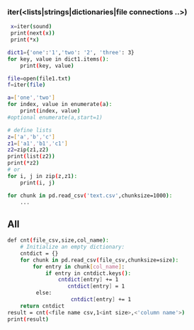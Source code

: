 ### iter(<lists|strings|dictionaries|file connections ..>)
```sh
 x=iter(sound)
 print(next(x))
 print(*x)
 ```
```sh
dict1={'one':'1','two': '2', 'three': 3}
for key, value in dict1.items():
    print(key, value)
```
```sh
file=open(file1.txt)
f=iter(file)
```
```sh
a=['one','two']
for index, value in enumerate(a):
    print(index, value)
#optional enumerate(a,start=1)
```
```sh
# define lists
z=['a','b','c']
z1=['a1','b1','c1']
z2=zip(z1,z2)
print(list(z2))
print(*z2)
# or
for i, j in zip(z,z1):
    print(i, j)
```
```sh
for chunk in pd.read_csv('text.csv',chunksize=1000):
    ...
```
## All 
```sh
def cnt(file_csv,size,col_name):
    # Initialize an empty dictionary:
    cntdict = {}
    for chunk in pd.read_csv(file_csv,chunksize=size):
        for entry in chunk[col_name]:
            if entry in cntdict.keys():
                cntdict[entry] += 1
                   cntdict[entry] = 1
         else:
                    cntdict[entry] += 1
    return cntdict
result = cnt(<file name csv,1<int size>,<'column name'>)
print(result)
```

   [PlGa]: <https://github.com/RahulHP/dillinger/blob/master/plugins/googleanalytics/README.md>

